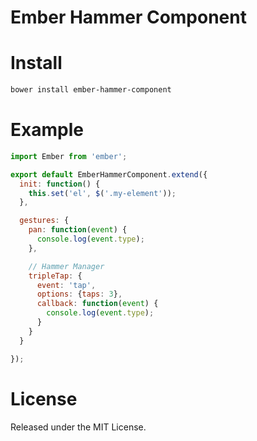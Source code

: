 # Ember Hammer Component

# Install

```bash
bower install ember-hammer-component
```

# Example

```javascript
import Ember from 'ember';

export default EmberHammerComponent.extend({
  init: function() {
    this.set('el', $('.my-element'));
  },

  gestures: {
    pan: function(event) {
      console.log(event.type);
    },

    // Hammer Manager
    tripleTap: {
      event: 'tap',
      options: {taps: 3},
      callback: function(event) {
        console.log(event.type);
      }
    }
  }

});
```

# License

Released under the MIT License.
